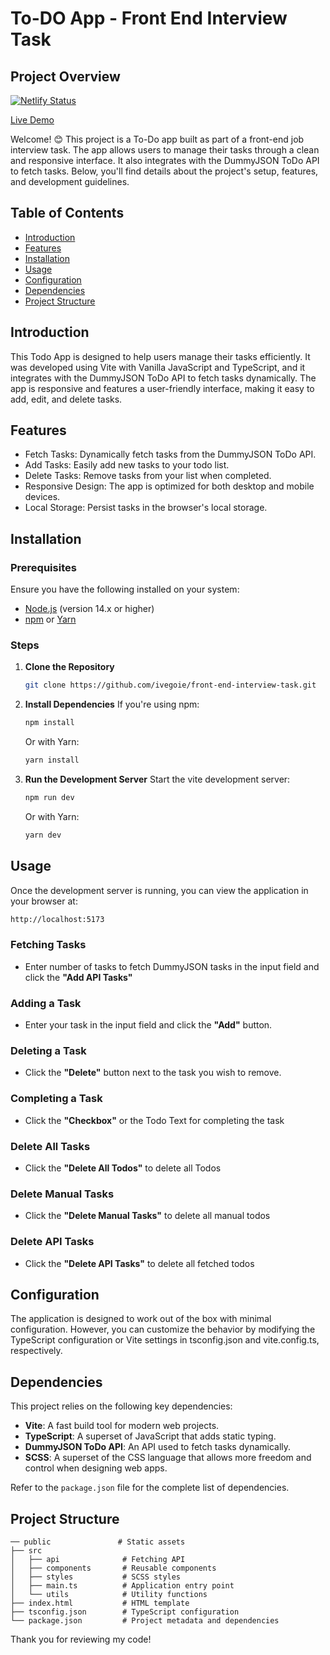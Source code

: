 # To-DO App - Front End Interview Task

## Project Overview

[![Netlify Status](https://api.netlify.com/api/v1/badges/3f4aa3fd-868a-4213-b1da-f6461dfdfe8d/deploy-status)](https://app.netlify.com/sites/ivanz-todo/deploys)

[Live Demo](https://ivanz-todo.netlify.app/)

Welcome! 😊 This project is a To-Do app built as part of a front-end job interview task. The app allows users to manage their tasks through a clean and responsive interface. It also integrates with the DummyJSON ToDo API to fetch tasks. Below, you'll find details about the project's setup, features, and development guidelines.

## Table of Contents

- [Introduction](#introduction)
- [Features](#features)
- [Installation](#installation)
- [Usage](#usage)
- [Configuration](#configuration)
- [Dependencies](#dependencies)
- [Project Structure](#project-structure)

## Introduction

This Todo App is designed to help users manage their tasks efficiently. It was developed using Vite with Vanilla JavaScript and TypeScript, and it integrates with the DummyJSON ToDo API to fetch tasks dynamically. The app is responsive and features a user-friendly interface, making it easy to add, edit, and delete tasks.

## Features

- Fetch Tasks: Dynamically fetch tasks from the DummyJSON ToDo API.
- Add Tasks: Easily add new tasks to your todo list.
- Delete Tasks: Remove tasks from your list when completed.
- Responsive Design: The app is optimized for both desktop and mobile devices.
- Local Storage: Persist tasks in the browser's local storage.

## Installation

### Prerequisites

Ensure you have the following installed on your system:

- [Node.js](https://nodejs.org/en/download/package-manager) (version 14.x or higher)
- [npm](https://docs.npmjs.com/downloading-and-installing-node-js-and-npm) or [Yarn](https://classic.yarnpkg.com/lang/en/docs/install/#windows-stable)

### Steps

1. **Clone the Repository**

   ```bash
   git clone https://github.com/ivegoie/front-end-interview-task.git
   ```

2. **Install Dependencies**
   If you're using npm:

   ```bash
   npm install
   ```

   Or with Yarn:

   ```bash
   yarn install
   ```

3. **Run the Development Server**
   Start the vite development server:

   ```bash
   npm run dev
   ```

   Or with Yarn:

   ```bash
   yarn dev
   ```

## Usage

Once the development server is running, you can view the application in your browser at:

```bash
http://localhost:5173
```

### Fetching Tasks

- Enter number of tasks to fetch DummyJSON tasks in the input field and click the **"Add API Tasks"**

### Adding a Task

- Enter your task in the input field and click the **"Add"** button.

### Deleting a Task

- Click the **"Delete"** button next to the task you wish to remove.

### Completing a Task

- Click the **"Checkbox"** or the Todo Text for completing the task

### Delete All Tasks

- Click the **"Delete All Todos"** to delete all Todos

### Delete Manual Tasks

- Click the **"Delete Manual Tasks"** to delete all manual todos

### Delete API Tasks

- Click the **"Delete API Tasks"** to delete all fetched todos

## Configuration

The application is designed to work out of the box with minimal configuration. However, you can customize the behavior by modifying the TypeScript configuration or Vite settings in tsconfig.json and vite.config.ts, respectively.

## Dependencies

This project relies on the following key dependencies:

- **Vite**: A fast build tool for modern web projects.
- **TypeScript**: A superset of JavaScript that adds static typing.
- **DummyJSON ToDo API**: An API used to fetch tasks dynamically.
- **SCSS**: A superset of the CSS language that allows more freedom and control when designing web apps.

Refer to the `package.json` file for the complete list of dependencies.

## Project Structure

```plaintext
── public               # Static assets
├── src
│   ├── api              # Fetching API
│   ├── components       # Reusable components
│   ├── styles           # SCSS styles
│   ├── main.ts          # Application entry point
│   └── utils            # Utility functions
├── index.html           # HTML template
├── tsconfig.json        # TypeScript configuration
└── package.json         # Project metadata and dependencies
```

Thank you for reviewing my code!
